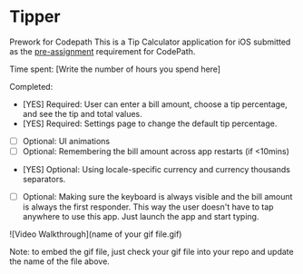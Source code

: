 # Tipper
Prework for Codepath
This is a Tip Calculator application for iOS submitted as the [pre-assignment](https://gist.github.com/timothy1ee/7747214) requirement for CodePath.

Time spent: [Write the number of hours you spend here]

Completed:

* [YES] Required: User can enter a bill amount, choose a tip percentage, and see the tip and total values.
* [YES] Required: Settings page to change the default tip percentage.
* [ ] Optional: UI animations
* [ ] Optional: Remembering the bill amount across app restarts (if <10mins)
* [YES] Optional: Using locale-specific currency and currency thousands separators.
* [ ] Optional: Making sure the keyboard is always visible and the bill amount is always the first responder. This way the user doesn't have to tap anywhere to use this app. Just launch the app and start typing.

![Video Walkthrough](name of your gif file.gif)

Note: to embed the gif file, just check your gif file into your repo and update the name of the file above.
